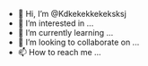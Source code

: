 - 👋 Hi, I’m @Kdkekekkekeksksj
- 👀 I’m interested in ...
- 🌱 I’m currently learning ...
- 💞️ I’m looking to collaborate on ...
- 📫 How to reach me ...

<!---
Kdkekekkekeksksj/Kdkekekkekeksksj is a ✨ special ✨ repository because its `README.md` (this file) appears on your GitHub profile.
You can click the Preview link to take a look at your changes.
--->
